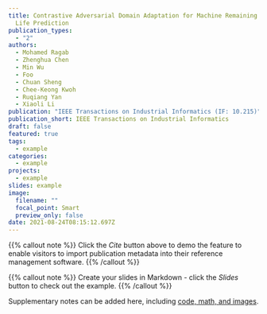 ```yaml
---
title: Contrastive Adversarial Domain Adaptation for Machine Remaining Useful
  Life Prediction
publication_types:
  - "2"
authors:
  - Mohamed Ragab
  - Zhenghua Chen
  - Min Wu
  - Foo
  - Chuan Sheng
  - Chee-Keong Kwoh
  - Ruqiang Yan
  - Xiaoli Li
publication: "IEEE Transactions on Industrial Informatics (IF: 10.215)"
publication_short: IEEE Transactions on Industrial Informatics
draft: false
featured: true
tags:
  - example
categories:
  - example
projects:
  - example
slides: example
image:
  filename: ""
  focal_point: Smart
  preview_only: false
date: 2021-08-24T08:15:12.697Z
---
```

{{% callout note %}}
Click the *Cite* button above to demo the feature to enable visitors to import publication metadata into their reference management software.
{{% /callout %}}

{{% callout note %}}
Create your slides in Markdown - click the *Slides* button to check out the example.
{{% /callout %}}

Supplementary notes can be added here, including [code, math, and images](https://wowchemy.com/docs/writing-markdown-latex/).